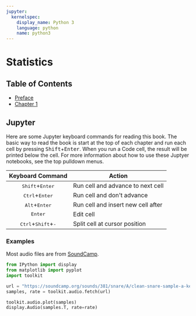 ```yaml
---
jupyter:
  kernelspec:
    display_name: Python 3
    language: python
    name: python3
---
```


# Statistics

## Table of Contents

- [Preface](./nteract/edit/notebooks/index.ipynb)
- [Chapter 1](./nteract/edit/notebooks/chapter_1.ipynb)

## Jupyter

Here are some Jupyter keyboard commands for reading this book. The basic way to
read the book is start at the top of each chapter and run each cell by pressing
<kbd>Shift</kbd>+<kbd>Enter</kbd>. When you run a Code cell, the result will be
printed below the cell. For more information about how to use these Juptyer
notebooks, see the top pulldown menus.

|               Keyboard Command                | Action                             |
| :-------------------------------------------: | ---------------------------------- |
|       <kbd>Shift</kbd>+<kbd>Enter</kbd>       | Run cell and advance to next cell  |
|       <kbd>Ctrl</kbd>+<kbd>Enter</kbd>        | Run cell and don't advance         |
|        <kbd>Alt</kbd>+<kbd>Enter</kbd>        | Run cell and insert new cell after |
|               <kbd>Enter</kbd>                | Edit cell                          |
| <kbd>Ctrl</kbd>+<kbd>Shift</kbd>+<kbd>-</kbd> | Split cell at cursor position      |

### Examples

Most audio files are from [SoundCamp](https://soundcamp.org/).

```python
from IPython import display
from matplotlib import pyplot
import toolkit

url = "https://soundcamp.org/sounds/381/snare/A/clean-snare-sample-a-key-06-oV5.wav"
samples, rate = toolkit.audio.fetch(url)

toolkit.audio.plot(samples)
display.Audio(samples.T, rate=rate)
```
